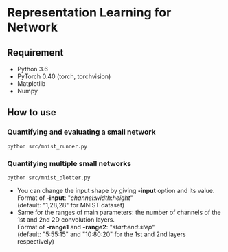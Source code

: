 # Representation Learning for Network
## Requirement
- Python 3.6
- PyTorch 0.40 (torch, torchvision)
- Matplotlib
- Numpy

## How to use
### Quantifying and evaluating a small network
```python src/mnist_runner.py```


### Quantifying multiple small networks
```python src/mnist_plotter.py```
- You can change the input shape by giving **-input** option and its value.  
Format of **-input**: "*channel*:*width*:*height*"  
(default: "1,28,28" for MNIST dataset)
- Same for the ranges of main parameters: the number of channels of the 1st and 2nd 2D convolution layers.  
Format of **-range1** and **-range2**: "*start*:*end*:*step*"  
(default: "5:55:15" and "10:80:20" for the 1st and 2nd layers respectively)